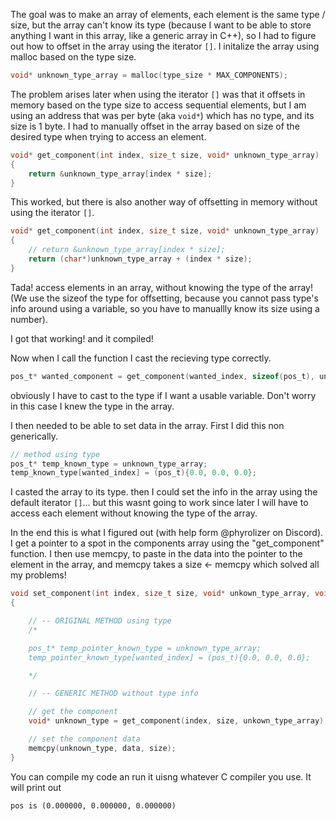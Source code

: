 The goal was to make an array of elements, each element is the same type / size, but the array can't know its type (because I want to be able to store anything I want in this array, like a generic array in C++), so I had to figure out how to offset in the array using the iterator `[]`. I initalize the array using malloc based on the type size.

```c
void* unknown_type_array = malloc(type_size * MAX_COMPONENTS);
```

The problem arises later when using the iterator `[]` was that it offsets in memory based on the type size to access sequential elements, but I am using an address that was per byte (aka `void*`) which has no type, and its size is 1 byte. I had to manually offset in the array based on size of the desired type when trying to access an element.

```c
void* get_component(int index, size_t size, void* unknown_type_array)
{
    return &unknown_type_array[index * size];
}
```

This worked, but there is also another way of offsetting in memory without using the iterator `[]`.

```c
void* get_component(int index, size_t size, void* unknown_type_array)
{
    // return &unknown_type_array[index * size];
    return (char*)unknown_type_array + (index * size);
}
```

Tada! access elements in an array, without knowing the type of the array! (We use the sizeof the type for offsetting, because you cannot pass type's info around using a variable, so you have to manuallly know its size using a number).

I got that working! and it compiled!

Now when I call the function I cast the recieving type correctly.

```c
pos_t* wanted_component = get_component(wanted_index, sizeof(pos_t), unknown_type_array);
```

obviously I have to cast to the type if I want a usable variable. Don't worry in this case I knew the type in the array.

I then needed to be able to set data in the array. First I did this non generically.

```c
// method using type
pos_t* temp_known_type = unknown_type_array;
temp_known_type[wanted_index] = (pos_t){0.0, 0.0, 0.0};
````

I casted the array to its type. then I could set the info in the array using the default iterator `[]`... but this wasnt going to work since later I will have to access each element without knowing the type of the array.

In the end this is what I figured out (with help form @phyrolizer on Discord). I get a pointer to a spot in the components array using the "get_component" function. I then use memcpy, to paste in the data into the pointer to the element in the array, and memcpy takes a size <- memcpy which solved all my problems!

```c
void set_component(int index, size_t size, void* unkown_type_array, void* data)
{

    // -- ORIGINAL METHOD using type
    /*

    pos_t* temp_pointer_known_type = unknown_type_array;
    temp_pointer_known_type[wanted_index] = (pos_t){0.0, 0.0, 0.0};

    */

    // -- GENERIC METHOD without type info

    // get the component
    void* unknown_type = get_component(index, size, unkown_type_array);

    // set the component data
    memcpy(unknown_type, data, size);
}
```

You can compile my code an run it uisng whatever C compiler you use. It will print out

```
pos is (0.000000, 0.000000, 0.000000)
```

